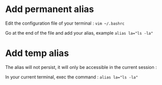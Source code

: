 # Add permanent alias

Edit the configuration file of your terminal : `vim ~/.bashrc`

Go at the end of the file and add your alias, example `alias la="ls -la"`

# Add temp alias

The alias will not persist, it will only be accessible in the current session :

In your current terminal, exec the command : `alias la="ls -la"`